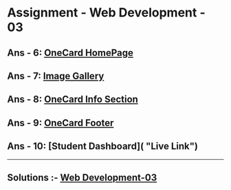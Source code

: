 # Assignment - Web Development - 03

## Ans - 6: [OneCard HomePage](https://webdev-onecard-html-css-madhavsahi.netlify.app/ "Live Link")
## Ans - 7: [Image Gallery](https://webdev-imagegallery-resp-madhavsahi.netlify.app/ "Live Link")
## Ans - 8: [OneCard Info Section](https://webdev-onecard-html-css-madhavsahi.netlify.app/ "Live Link")
## Ans - 9: [OneCard Footer](https://webdev-onecard-html-css-madhavsahi.netlify.app/ "Live Link")
## Ans - 10: [Student Dashboard]( "Live Link")

<hr>

## Solutions :- [Web Development-03](https://github.com/MadhavSahi/FullStack-JavaScript-2022-23/tree/main/PlacementProgramAssignment_MadhavSahi/WebDev-03 "All Solutions")